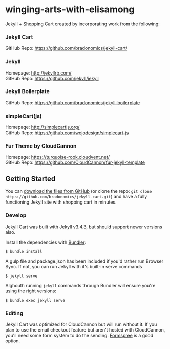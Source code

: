 # winging-arts-with-elisamong

Jekyll + Shopping Cart created by incorporating work from the following:

### Jekyll Cart

GitHub Repo: https://github.com/bradonomics/jekyll-cart/

### Jekyll

Homepage: http://jekyllrb.com/<br />
GitHub Repo: https://github.com/jekyll/jekyll

### Jekyll Boilerplate

GitHub Repo: https://github.com/bradonomics/jekyll-boilerplate

### simpleCart(js)

Homepage: http://simplecartjs.org/<br />
GitHub Repo: https://github.com/wojodesign/simplecart-js

### Fur Theme by CloudCannon

Homepage: https://turquoise-rook.cloudvent.net/<br >
GitHub Repo: https://github.com/CloudCannon/fur-jekyll-template

## Getting Started

You can [download the files from GitHub](https://github.com/bradonomics/jekyll-cart/archive/master.zip) (or clone the repo: `git clone https://github.com/bradonomics/jekyll-cart.git`) and have a fully functioning Jekyll site with shopping cart in minutes.

### Develop

Jekyll Cart was built with Jekyll v3.4.3, but should support newer versions also.

Install the dependencies with [Bundler](http://bundler.io/):

```shell
$ bundle install
```

A gulp file and package.json has been included if you'd rather run Browser Sync. If not, you can run Jekyll with it's built-in serve commands

```shell
$ jekyll serve
```

Alghouth running `jekyll` commands through Bundler will ensure you're using the right versions:

```shell
$ bundle exec jekyll serve
```

### Editing

Jekyll Cart was optimized for CloudCannon but will run without it. If you plan to use the email checkout feature but aren't hosted with CloudCannon, you'll need some form system to do the sending. [Formspree](https://formspree.io/) is a good option.
